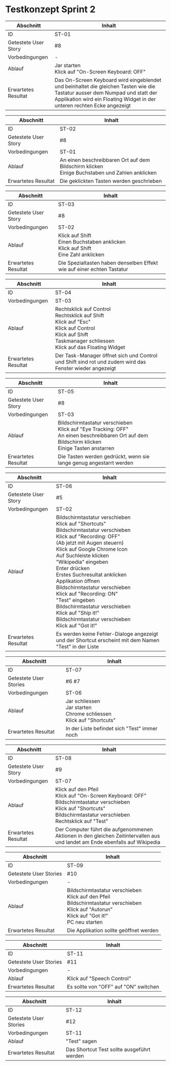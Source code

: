 # Testkonzept Sprint 2
Abschnitt | Inhalt
--- | ---
ID | ST-01
Getestete User Story | #8
Vorbedingungen | \-
Ablauf | Jar starten<br>Klick auf "On-Screen Keyboard: OFF"
Erwartetes Resultat | Das On-Screen Keyboard wird eingeblendet und beinhaltet die gleichen Tasten wie die Tastatur ausser dem Numpad und statt der Applikation wird ein Floating Widget in der unteren rechten Ecke angezeigt

Abschnitt | Inhalt
--- | ---
ID | ST-02
Getestete User Story | #8
Vorbedingungen | ST-01
Ablauf | An einen beschreibbaren Ort auf dem Bildschirm klicken<br>Einige Buchstaben und Zahlen anklicken
Erwartetes Resultat | Die geklickten Tasten werden geschrieben

Abschnitt | Inhalt
--- | ---
ID | ST-03
Getestete User Story | #8
Vorbedingungen | ST-02
Ablauf | Klick auf Shift<br>Einen Buchstaben anklicken<br> Klick auf Shift<br>Eine Zahl anklicken
Erwartetes Resultat | Die Spezialtasten haben denselben Effekt wie auf einer echten Tastatur

Abschnitt | Inhalt
--- | ---
ID | ST-04
Vorbedingungen | ST-03
Ablauf | Rechtsklick auf Control<br>Rechtsklick auf Shift<br>Klick auf "Esc"<br>Klick auf Control<br>Klick auf Shift<br>Taskmanager schliessen<br>Klick auf das Floating Widget
Erwartetes Resultat | Der Task-Manager öffnet sich und Control und Shift sind rot und zudem wird das Fenster wieder angezeigt

Abschnitt | Inhalt
--- | ---
ID | ST-05
Getestete User Story | #8
Vorbedingungen | ST-03
Ablauf | Bildschirmtastatur verschieben<br>Klick auf "Eye Tracking: OFF"<br>An einen beschreibbaren Ort auf dem Bildschirm klicken<br>Einige Tasten anstarren
Erwartetes Resultat | Die Tasten werden gedrückt, wenn sie lange genug angestarrt werden

Abschnitt | Inhalt
--- | ---
ID | ST-06
Getestete User Story | #5
Vorbedingungen | ST-02
Ablauf | Bildschirmtastatur verschieben<br>Klick auf "Shortcuts"<br>Bildschirmtastatur verschieben<br>Klick auf "Recording: OFF"<br>(Ab jetzt mit Augen steuern)<br>Klick auf Google Chrome Icon<br>Auf Suchleiste klicken<br>"Wikipedia" eingeben<br>Enter drücken<br>Erstes Suchresultat anklicken<br>Applikation öffnen<br>Bildschirmtastatur verschieben<br>Klick auf "Recording: ON"<br>"Test" eingeben<br>Bildschirmtastatur verschieben<br>Klick auf "Ship it!"<br>Bildschirmtastatur verschieben<br>Klick auf "Got it!"
Erwartetes Resultat | Es werden keine Fehler-Dialoge angezeigt und der Shortcut erscheint mit dem Namen "Test" in der Liste

Abschnitt | Inhalt
--- | ---
ID | ST-07
Getestete User Stories | #6 #7
Vorbedingungen | ST-06
Ablauf | Jar schliessen<br>Jar starten<br>Chrome schliessen<br>Klick auf "Shortcuts"
Erwartetes Resultat | In der Liste befindet sich "Test" immer noch

Abschnitt | Inhalt
--- | ---
ID | ST-08
Getestete User Story | #9
Vorbedingungen | ST-07
Ablauf | Klick auf den Pfeil<br>Klick auf "On-Screen Keyboard: OFF"<br>Bildschirmtastatur verschieben<br>Klick auf "Shortcuts"<br>Bildschirmtastatur verschieben<br>Rechtsklick auf "Test"
Erwartetes Resultat | Der Computer führt die aufgenommenen Aktionen in den gleichen Zeitintervallen aus und landet am Ende ebenfalls auf Wikipedia

Abschnitt | Inhalt
--- | ---
ID | ST-09
Getestete User Stories | #10
Vorbedingungen | \-
Ablauf | Bildschirmtastatur verschieben<br>Klick auf den Pfeil<br>Bildschirmtastatur verschieben<br>Klick auf "Autorun"<br>Klick auf "Got it!"<br>PC neu starten
Erwartetes Resultat | Die Applikation sollte geöffnet werden

Abschnitt | Inhalt
--- | ---
ID | ST-11
Getestete User Stories | #11
Vorbedingungen | \-
Ablauf | Klick auf "Speech Control"
Erwartetes Resultat | Es sollte von "OFF" auf "ON" switchen

Abschnitt | Inhalt
--- | ---
ID | ST-12
Getestete User Stories | #12
Vorbedingungen | ST-11
Ablauf | "Test" sagen
Erwartetes Resultat | Das Shortcut Test sollte ausgeführt werden
